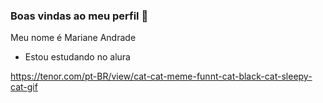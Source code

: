 ### Boas vindas ao meu perfil 🥇

Meu nome é Mariane Andrade 

- Estou estudando no alura


https://tenor.com/pt-BR/view/cat-cat-meme-funnt-cat-black-cat-sleepy-cat-gif


